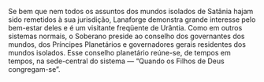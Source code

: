 ﻿Se bem que nem todos os assuntos dos mundos isolados de Satânia hajam sido remetidos à sua jurisdição, Lanaforge demonstra grande interesse pelo bem-estar deles e é um visitante freqüente de Urântia. Como em outros sistemas normais, o Soberano preside ao conselho dos governantes dos mundos, dos Príncipes Planetários e governadores gerais residentes dos mundos isolados. Esse conselho planetário reúne-se, de tempos em tempos, na sede-central do sistema — “Quando os Filhos de Deus congregam-se”.